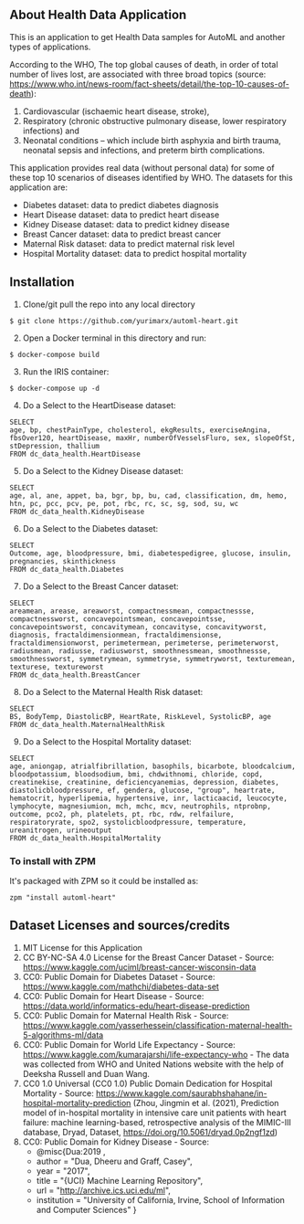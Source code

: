## About Health Data Application
This is an application to get Health Data samples for AutoML and another types of applications.

According to the WHO, The top global causes of death, in order of total number of lives lost, are associated with three broad topics (source: https://www.who.int/news-room/fact-sheets/detail/the-top-10-causes-of-death):

1. Cardiovascular (ischaemic heart disease, stroke), 
2. Respiratory (chronic obstructive pulmonary disease, lower respiratory infections) and 
3. Neonatal conditions – which include birth asphyxia and birth trauma, neonatal sepsis and infections, and preterm birth complications.

This application provides real data (without personal data) for some of these top 10 scenarios of diseases identified by WHO. The datasets for this application are:
 - Diabetes dataset: data to predict diabetes diagnosis
 - Heart Disease dataset: data to predict heart disease
 - Kidney Disease dataset: data to predict kidney disease
 - Breast Cancer dataset: data to predict breast cancer
 - Maternal Risk dataset: data to predict maternal risk level
 - Hospital Mortality dataset: data to predict hospital mortality 


## Installation
1. Clone/git pull the repo into any local directory

```
$ git clone https://github.com/yurimarx/automl-heart.git
```

2. Open a Docker terminal in this directory and run:

```
$ docker-compose build
```

3. Run the IRIS container:

```
$ docker-compose up -d
```

4. Do a Select to the HeartDisease dataset:
```
SELECT 
age, bp, chestPainType, cholesterol, ekgResults, exerciseAngina, fbsOver120, heartDisease, maxHr, numberOfVesselsFluro, sex, slopeOfSt, stDepression, thallium
FROM dc_data_health.HeartDisease
```

5. Do a Select to the Kidney Disease dataset:
```
SELECT 
age, al, ane, appet, ba, bgr, bp, bu, cad, classification, dm, hemo, htn, pc, pcc, pcv, pe, pot, rbc, rc, sc, sg, sod, su, wc
FROM dc_data_health.KidneyDisease
```

6. Do a Select to the Diabetes dataset:
```
SELECT 
Outcome, age, bloodpressure, bmi, diabetespedigree, glucose, insulin, pregnancies, skinthickness
FROM dc_data_health.Diabetes
```

7. Do a Select to the Breast Cancer dataset:
```
SELECT 
areamean, arease, areaworst, compactnessmean, compactnessse, compactnessworst, concavepointsmean, concavepointsse, concavepointsworst, concavitymean, concavityse, concavityworst, diagnosis, fractaldimensionmean, fractaldimensionse, fractaldimensionworst, perimetermean, perimeterse, perimeterworst, radiusmean, radiusse, radiusworst, smoothnessmean, smoothnessse, smoothnessworst, symmetrymean, symmetryse, symmetryworst, texturemean, texturese, textureworst
FROM dc_data_health.BreastCancer
```

8. Do a Select to the Maternal Health Risk dataset:
```
SELECT 
BS, BodyTemp, DiastolicBP, HeartRate, RiskLevel, SystolicBP, age
FROM dc_data_health.MaternalHealthRisk
```

9. Do a Select to the Hospital Mortality dataset:
```
SELECT 
age, aniongap, atrialfibrillation, basophils, bicarbote, bloodcalcium, bloodpotassium, bloodsodium, bmi, chdwithnomi, chloride, copd, creatinekise, creatinine, deficiencyanemias, depression, diabetes, diastolicbloodpressure, ef, gendera, glucose, "group", heartrate, hematocrit, hyperlipemia, hypertensive, inr, lacticaacid, leucocyte, lymphocyte, magnesiumion, mch, mchc, mcv, neutrophils, ntprobnp, outcome, pco2, ph, platelets, pt, rbc, rdw, relfailure, respiratoryrate, spo2, systolicbloodpressure, temperature, ureanitrogen, urineoutput
FROM dc_data_health.HospitalMortality
```

### To install with ZPM
It's packaged with ZPM so it could be installed as:
```
zpm "install automl-heart"
```

## Dataset Licenses and sources/credits
1. MIT License for this Application
2. CC BY-NC-SA 4.0 License for the Breast Cancer Dataset - Source: https://www.kaggle.com/uciml/breast-cancer-wisconsin-data
3. CC0: Public Domain for Diabetes Dataset - Source: https://www.kaggle.com/mathchi/diabetes-data-set
4. CC0: Public Domain for Heart Disease - Source: https://data.world/informatics-edu/heart-disease-prediction
5. CC0: Public Domain for Maternal Health Risk - Source: https://www.kaggle.com/yasserhessein/classification-maternal-health-5-algorithms-ml/data 
6. CC0: Public Domain for World Life Expectancy - Source: https://www.kaggle.com/kumarajarshi/life-expectancy-who - The data was collected from WHO and United Nations website with the help of Deeksha Russell and Duan Wang. 
7. CC0 1.0 Universal (CC0 1.0) Public Domain Dedication for Hospital Mortality - Source: https://www.kaggle.com/saurabhshahane/in-hospital-mortality-prediction (Zhou, Jingmin et al. (2021), Prediction model of in-hospital mortality in intensive care unit patients with heart failure: machine learning-based, retrospective analysis of the MIMIC-III database, Dryad, Dataset, https://doi.org/10.5061/dryad.0p2ngf1zd) 
8. CC0: Public Domain for Kidney Disease - Source:
    - @misc{Dua:2019 ,
    - author = "Dua, Dheeru and Graff, Casey",
    - year = "2017",
    - title = "{UCI} Machine Learning Repository",
    - url = "http://archive.ics.uci.edu/ml",
    - institution = "University of California, Irvine, School of Information and Computer Sciences" }
